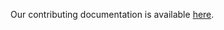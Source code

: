 Our contributing documentation is available [here](https://bids-standard.github.io/bids-starter-kit/CONTRIBUTING.html).

